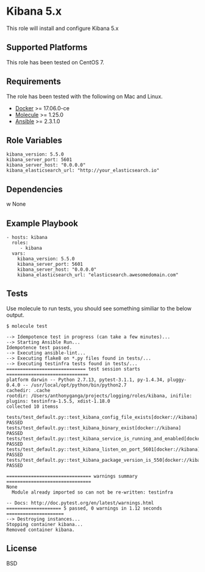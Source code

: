 Kibana 5.x
=========

This role will install and configure Kibana 5.x

Supported Platforms
-------------------

This role has been tested on CentOS 7.

Requirements
------------
The role has been tested with the following on Mac and Linux.

* [Docker](https://www.docker.com/) >= 17.06.0-ce
* [Molecule](https://github.com/metacloud/molecule) >= 1.25.0
* [Ansible](https://www.ansible.com/) >= 2.3.1.0

Role Variables
--------------

```
kibana_version: 5.5.0
kibana_server_port: 5601
kibana_server_host: "0.0.0.0"
kibana_elasticsearch_url: "http://your_elasticsearch.io"
```

Dependencies
------------
w
None

Example Playbook
----------------

    - hosts: kibana
      roles:
         - kibana
      vars:
        kibana_version: 5.5.0
        kibana_server_port: 5601
        kibana_server_host: "0.0.0.0"
        kibana_elasticsearch_url: "elasticsearch.awesomedomain.com"


Tests
-----
Use molecule to run tests, you should see something similiar to the below output.

```
$ molecule test

--> Idempotence test in progress (can take a few minutes)...
--> Starting Ansible Run...
Idempotence test passed.
--> Executing ansible-lint...
--> Executing flake8 on *.py files found in tests/...
--> Executing testinfra tests found in tests/...
============================= test session starts ==============================
platform darwin -- Python 2.7.13, pytest-3.1.1, py-1.4.34, pluggy-0.4.0 -- /usr/local/opt/python/bin/python2.7
cachedir: .cache
rootdir: /Users/anthonyganga/projects/logging/roles/kibana, inifile:
plugins: testinfra-1.5.5, xdist-1.18.0
collected 10 itemss

tests/test_default.py::test_kibana_config_file_exists[docker://kibana] PASSED
tests/test_default.py::test_kibana_binary_exist[docker://kibana] PASSED
tests/test_default.py::test_kibana_service_is_running_and_enabled[docker://kibana] PASSED
tests/test_default.py::test_kibana_listen_on_port_5601[docker://kibana] PASSED
tests/test_default.py::test_kibana_package_version_is_550[docker://kibana] PASSED

=============================== warnings summary ===============================
None
  Module already imported so can not be re-written: testinfra

-- Docs: http://doc.pytest.org/en/latest/warnings.html
==================== 5 passed, 0 warnings in 1.12 seconds =====================
--> Destroying instances...
Stopping container kibana...
Removed container kibana.
```

License
-------

BSD
